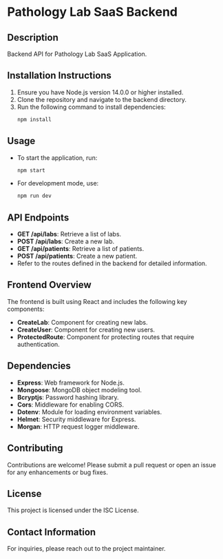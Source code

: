 # Pathology Lab SaaS Backend

## Description
Backend API for Pathology Lab SaaS Application.

## Installation Instructions
1. Ensure you have Node.js version 14.0.0 or higher installed.
2. Clone the repository and navigate to the backend directory.
3. Run the following command to install dependencies:
   ```bash
   npm install
   ```

## Usage
- To start the application, run:
  ```bash
  npm start
  ```
- For development mode, use:
  ```bash
  npm run dev
  ```

## API Endpoints
- **GET /api/labs**: Retrieve a list of labs.
- **POST /api/labs**: Create a new lab.
- **GET /api/patients**: Retrieve a list of patients.
- **POST /api/patients**: Create a new patient.
- Refer to the routes defined in the backend for detailed information.

## Frontend Overview
The frontend is built using React and includes the following key components:
- **CreateLab**: Component for creating new labs.
- **CreateUser**: Component for creating new users.
- **ProtectedRoute**: Component for protecting routes that require authentication.

## Dependencies
- **Express**: Web framework for Node.js.
- **Mongoose**: MongoDB object modeling tool.
- **Bcryptjs**: Password hashing library.
- **Cors**: Middleware for enabling CORS.
- **Dotenv**: Module for loading environment variables.
- **Helmet**: Security middleware for Express.
- **Morgan**: HTTP request logger middleware.

## Contributing
Contributions are welcome! Please submit a pull request or open an issue for any enhancements or bug fixes.

## License
This project is licensed under the ISC License.

## Contact Information
For inquiries, please reach out to the project maintainer.
